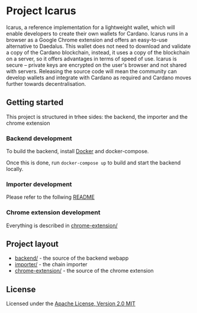 # Project Icarus 

Icarus, a reference implementation for a lightweight wallet, which will enable developers to create their own wallets for Cardano. Icarus runs in a browser as a Google Chrome extension and offers an easy-to-use alternative to Daedalus. This wallet does not need to download and validate a copy of the Cardano blockchain, instead, it uses a copy of the blockchain on a server, so it offers advantages in terms of speed of use. Icarus is secure – private keys are encrypted on the user's browser and not shared with servers. Releasing the source code will mean the community can develop wallets and integrate with Cardano as required and Cardano moves further towards decentralisation.

## Getting started

This project is structured in trhee sides: the backend, the importer and the chrome extension

### Backend development

To build the backend, install [Docker](https://www.docker.com/get-started) and docker-compose.

Once this is done, run `docker-compose up` to build and start the backend locally.

### Importer development

Please refer to the follwing [README](https://github.com/input-output-hk/project-icarus-importer/blob/icarus-master/blockchain-importer/README.md)

### Chrome extension development

Everything is described in [chrome-extension/](https://github.com/input-output-hk/project-icarus-chrome/blob/master/README.md)

## Project layout

* [backend/](https://github.com/input-output-hk/project-icarus-backend-service) - the source of the backend webapp
* [importer/](https://github.com/input-output-hk/project-icarus-importer) - the chain importer
* [chrome-extension/](https://github.com/input-output-hk/project-icarus-chrome) - the source of the chrome extension


## License

Licensed under the [Apache License, Version 2.0 MIT](LICENSE.md)
